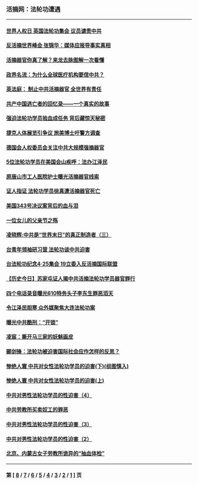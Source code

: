 ### 活摘网：法轮功遭遇
---
#### [世界人权日 英国法轮功集会 议员谴责中共](../../pages/nf5881/n13431763.md?05170430) 
#### [反活摘世界峰会 张锦华：媒体应报导事实真相](../../pages/nf5881/n13278502.md?05170430) 
#### [活摘器官你真了解？来龙去脉图解一次看懂](../../pages/nf5881/n13013820.md?05170430) 
#### [政界名流：为什么全球医疗机构要信中共？](../../pages/nf5881/n11945479.md?05170430) 
#### [英法庭： 制止中共活摘器官 全世界有责任](../../pages/nf5881/n11330691.md?05170430) 
#### [共产中国逃亡者的回忆录——一个真实的故事](../../pages/nf5881/n10918649.md?05170430) 
#### [强迫法轮功学员验血成任务 背后藏惊天秘密](../../pages/nf5881/n4252384.md?05170430) 
#### [捷克人体展览引争议 旅美博士吁警方调查](../../pages/nf5881/n9429187.md?05170430) 
#### [德国会人权委员会关注中共大规模强摘器官](../../pages/nf5881/n8418950.md?05170430) 
#### [5位法轮功学员在美国会山疾呼：法办江泽民](../../pages/nf5881/n8101519.md?05170430) 
#### [原唐山市工人医院护士曝光活摘器官线索](../../pages/nf5881/n8076384.md?05170430) 
#### [证人指证 法轮功学员徐真遭活摘器官死亡](../../pages/nf5881/n8042467.md?05170430) 
#### [美国343号决议案背后的血与泪](../../pages/nf5881/n8020684.md?05170430) 
#### [一位女儿的父亲节之殇](../../pages/nf5881/n8014122.md?05170430) 
#### [凌晓辉:中共是“世界末日”的真正制造者（三）](../../pages/nf5881/n4210333.md?05170430) 
#### [台青年领袖研习营 法轮功谈中共迫害](../../pages/nf5881/n4141857.md?05170430) 
#### [台法轮功纪念4‧25集会 19立委入反活摘国际联盟](../../pages/nf5881/n4141821.md?05170430) 
#### [【历史今日】苏家屯证人揭中共活摘法轮功学员器官罪行](../../pages/nf5881/n4135912.md?05170430) 
#### [四个电话录音曝光610特务头子李东生罪恶滔天](../../pages/nf5881/n4040060.md?05170430) 
#### [令江泽民胆寒 众外媒聚焦大连法轮功案](../../pages/nf5881/n3932671.md?05170430) 
#### [曝光中共酷刑：“开锁”](../../pages/nf5881/n3889373.md?05170430) 
#### [凌宸：撕开马三家的妖魅画皮](../../pages/nf5881/n3849369.md?05170430) 
#### [郦剑锋：法轮功被迫害国际社会应作怎样的反思？](../../pages/nf5881/n3824560.md?05170430) 
#### [惨绝人寰 中共对女性法轮功学员的迫害(下)(组图慎入)](../../pages/nf5881/n3816285.md?05170430) 
#### [惨绝人寰 中共对女性法轮功学员的迫害(上)](../../pages/nf5881/n3815374.md?05170430) 
#### [中共对男性法轮功学员的性迫害（4）](../../pages/nf5881/n3769144.md?05170430) 
#### [中共劳教所买卖奴工的罪恶](../../pages/nf5881/n3769378.md?05170430) 
#### [中共对男性法轮功学员的性迫害（3）](../../pages/nf5881/n3768231.md?05170430) 
#### [中共对男性法轮功学员的性迫害（2）](../../pages/nf5881/n3767211.md?05170430) 
#### [北京、内蒙古女子劳教所诡异的“抽血体检”](../../pages/nf5881/n3753158.md?05170430) 

---
#### 第 [ [8](./8.md?05170430) / [7](./7.md?05170430) / [6](./6.md?05170430) / [5](./5.md?05170430) / [4](./4.md?05170430) / [3](./3.md?05170430) / [2](./2.md?05170430) / [1](./1.md?05170430) ] 页
